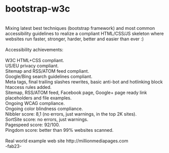 bootstrap-w3c
=============
<br />
Mixing latest best techniques (bootstrap framework) and most common accessibility guidelines to realize a compliant HTML/CSS/JS skeleton 
where websites run faster, stronger, harder, better and easier than ever :)<br />
<br />
Accessibility achievements:<br />
<br />
W3C HTML+CSS compliant.<br />
US/EU privacy compliant.<br />
Sitemap and RSS/ATOM feed compliant.<br />
Google/Bing search guidelines compliant.<br />
Meta tags, final trailing slashes rewrites, basic anti-bot and hotlinking block htaccess rules added.<br />
Sitemap, RSS/ATOM feed, Facebook page, Google+ page ready link placeholders and file examples.<br />
Ongoing WCAG compliance.<br />
Ongoing color blindness compliance.<br />
Nibbler score: 8,1 (no errors, just warnings, in the top 2K sites).<br />
SortSite score: no errors, just warnings.<br />
Pagespeed score: 92/100.<br />
Pingdom score: better than 99% websites scanned.<br />
<br />
Real world example web site http://millionmediapages.com <br />
-fab23-

